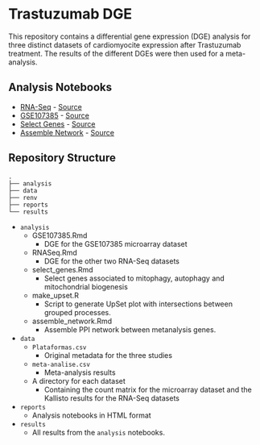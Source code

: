 # Trastuzumab DGE

This repository contains a differential gene expression (DGE) analysis for three distinct datasets
of cardiomyocite expression after Trastuzumab treatment.
The results of the different DGEs were then used for a meta-analysis.

## Analysis Notebooks

- [RNA-Seq](./reports/RNASeq.html) - [Source](./analysis/RNASeq.Rmd)
- [GSE107385](./reports/GSE107385.html) - [Source](./analysis/GSE107385.Rmd)
- [Select Genes](./reports/select_genes.html) - [Source](./analysis/select_genes.Rmd)
- [Assemble Network](./reports/assemble_network.html) - [Source](./analysis/assemble_network.Rmd)

## Repository Structure

```
.
├── analysis
├── data
├── renv
├── reports
└── results
```

- `analysis`
  - GSE107385.Rmd
    - DGE for the GSE107385 microarray dataset
  - RNASeq.Rmd
    - DGE for the other two RNA-Seq datasets
  - select_genes.Rmd
    - Select genes associated to mitophagy, autophagy and mitochondrial biogenesis
  - make_upset.R
    - Script to generate UpSet plot with intersections between grouped processes.
  - assemble_network.Rmd
    - Assemble PPI network between metanalysis genes.
- `data`
  - `Plataformas.csv`
    - Original metadata for the three studies
  - `meta-analise.csv`
    - Meta-analysis results
  - A directory for each dataset
    - Containing the count matrix for the microarray dataset and the Kallisto results for the RNA-Seq datasets
- `reports`
  - Analysis notebooks in HTML format
- `results`
  - All results from the `analysis` notebooks.
